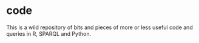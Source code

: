 # code
This is a wild repository of bits and pieces of more or less useful code and queries in R, SPARQL and Python.
